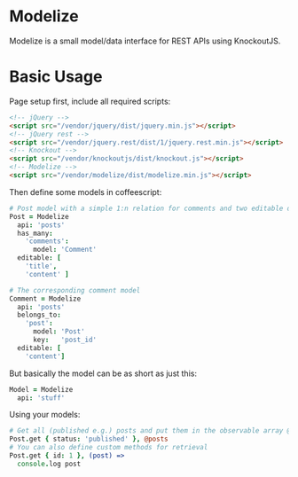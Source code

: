 Modelize
========

Modelize is a small model/data interface for REST APIs using KnockoutJS.


Basic Usage
========

Page setup first, include all required scripts:

```html
<!-- jQuery -->
<script src="/vendor/jquery/dist/jquery.min.js"></script>
<!-- jQuery rest -->
<script src="/vendor/jquery.rest/dist/1/jquery.rest.min.js"></script>
<!-- Knockout -->
<script src="/vendor/knockoutjs/dist/knockout.js"></script>
<!-- Modelize -->
<script src="/vendor/modelize/dist/modelize.min.js"></script>
```

Then define some models in coffeescript:

```coffee
# Post model with a simple 1:n relation for comments and two editable data fields
Post = Modelize
  api: 'posts'
  has_many:
    'comments':
      model: 'Comment'
  editable: [
    'title',
    'content' ]

# The corresponding comment model
Comment = Modelize
  api: 'posts'
  belongs_to:
    'post':
      model: 'Post'
      key:   'post_id'
  editable: [
    'content']
```

But basically the model can be as short as just this:

```coffee
Model = Modelize
  api: 'stuff'
```

Using your models:

```coffee
# Get all (published e.g.) posts and put them in the observable array @posts
Post.get { status: 'published' }, @posts
# You can also define custom methods for retrieval
Post.get { id: 1 }, (post) =>
  console.log post
```
